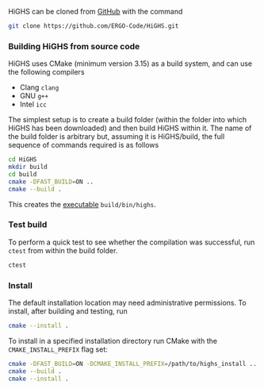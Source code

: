 HiGHS can be cloned from [GitHub](https://www.github.com/ERGO-Code/HiGHS) with the command

``` bash
git clone https://github.com/ERGO-Code/HiGHS.git
```

### Building HiGHS from source code

HiGHS uses CMake (minimum version 3.15) as a build system, and can use the following compilers

- Clang ` clang `
- GNU ` g++ ` 
- Intel ` icc `

The simplest setup is to create a build folder (within the folder into
which HiGHS has been downloaded) and then build HiGHS within it. The
name of the build folder is arbitrary but, assuming it is HiGHS/build,
the full sequence of commands required is as follows

``` bash
cd HiGHS
mkdir build
cd build
cmake -DFAST_BUILD=ON ..
cmake --build . 
```

This creates the [executable](https://ergo-code.github.io/HiGHS/dev/executable/) `build/bin/highs`.

### Test build

To perform a quick test to see whether the compilation was successful, run `ctest` from within the build folder.

``` bash
ctest 
```

### Install 

The default installation location may need administrative
permissions. To install, after building and testing, run

``` bash
cmake --install . 
```

To install in a specified installation directory run CMake with the
`CMAKE_INSTALL_PREFIX` flag set:

``` bash
cmake -DFAST_BUILD=ON -DCMAKE_INSTALL_PREFIX=/path/to/highs_install ..
cmake --build .
cmake --install . 
```
